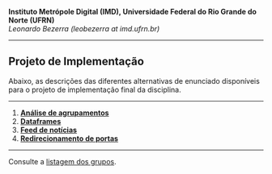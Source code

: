 **Instituto Metrópole Digital (IMD), Universidade Federal do Rio Grande do Norte (UFRN)**  
*Leonardo Bezerra (leobezerra at imd.ufrn.br)*

---

## Projeto de Implementação

Abaixo, as descrições das diferentes alternativas de enunciado disponíveis para o projeto de implementação final da disciplina.

---

1. [**Análise de agrupamentos**](clustering)
1. [**Dataframes**](dataframes)
1. [**Feed de notícias**](news-feed)
1. [**Redirecionamento de portas**](port-forwarding)

---

Consulte a [listagem dos grupos](groups).

